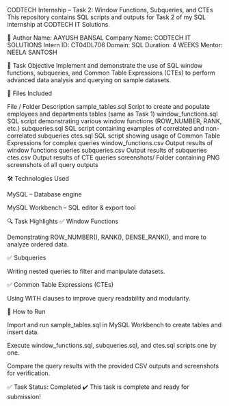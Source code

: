 CODTECH Internship – Task 2: Window Functions, Subqueries, and CTEs
This repository contains SQL scripts and outputs for Task 2 of my SQL internship at CODTECH IT Solutions.

📢 Author
Name: AAYUSH BANSAL
Company Name: CODTECH IT SOLUTIONS
Intern ID: CT04DL706
Domain: SQL
Duration: 4 WEEKS
Mentor: NEELA SANTOSH

📌 Task Objective
Implement and demonstrate the use of SQL window functions, subqueries, and Common Table Expressions (CTEs) to perform advanced data analysis and querying on sample datasets.

📂 Files Included

File / Folder	Description
sample_tables.sql	Script to create and populate employees and departments tables (same as Task 1)
window_functions.sql	SQL script demonstrating various window functions (ROW_NUMBER, RANK, etc.)
subqueries.sql	SQL script containing examples of correlated and non-correlated subqueries
ctes.sql	SQL script showing usage of Common Table Expressions for complex queries
window_functions.csv	Output results of window functions queries
subqueries.csv	Output results of subqueries
ctes.csv	Output results of CTE queries
screenshots/	Folder containing PNG screenshots of all query outputs

🛠️ Technologies Used

MySQL – Database engine

MySQL Workbench – SQL editor & export tool

🔍 Task Highlights
✅ Window Functions

Demonstrating ROW_NUMBER(), RANK(), DENSE_RANK(), and more to analyze ordered data.

✅ Subqueries

Writing nested queries to filter and manipulate datasets.

✅ Common Table Expressions (CTEs)

Using WITH clauses to improve query readability and modularity.

📌 How to Run

Import and run sample_tables.sql in MySQL Workbench to create tables and insert data.

Execute window_functions.sql, subqueries.sql, and ctes.sql scripts one by one.

Compare the query results with the provided CSV outputs and screenshots for verification.

✅ Task Status: Completed
✔️ This task is complete and ready for submission!
